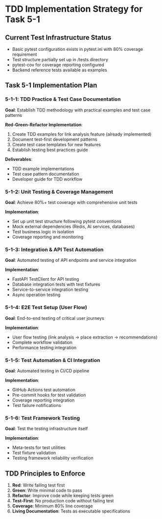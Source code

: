# TDD Implementation Strategy for Task 5-1

## Current Test Infrastructure Status
- Basic pytest configuration exists in pytest.ini with 80% coverage requirement
- Test structure partially set up in /tests directory
- pytest-cov for coverage reporting configured
- Backend reference tests available as examples

## Task 5-1 Implementation Plan

### 5-1-1: TDD Practice & Test Case Documentation
**Goal**: Establish TDD methodology with practical examples and test case patterns

**Red-Green-Refactor Implementation**:
1. Create TDD examples for link analysis feature (already implemented)
2. Document test-first development patterns
3. Create test case templates for new features
4. Establish testing best practices guide

**Deliverables**:
- TDD example implementations
- Test case pattern documentation
- Developer guide for TDD workflow

### 5-1-2: Unit Testing & Coverage Management
**Goal**: Achieve 80%+ test coverage with comprehensive unit tests

**Implementation**:
- Set up unit test structure following pytest conventions
- Mock external dependencies (Redis, AI services, databases)
- Test business logic in isolation
- Coverage reporting and monitoring

### 5-1-3: Integration & API Test Automation
**Goal**: Automated testing of API endpoints and service integration

**Implementation**:
- FastAPI TestClient for API testing
- Database integration tests with test fixtures
- Service-to-service integration testing
- Async operation testing

### 5-1-4: E2E Test Setup (User Flow)
**Goal**: End-to-end testing of critical user journeys

**Implementation**:
- User flow testing (link analysis → place extraction → recommendations)
- Complete workflow validation
- Performance testing integration

### 5-1-5: Test Automation & CI Integration
**Goal**: Automated testing in CI/CD pipeline

**Implementation**:
- GitHub Actions test automation
- Pre-commit hooks for test validation
- Coverage reporting integration
- Test failure notifications

### 5-1-6: Test Framework Testing
**Goal**: Test the testing infrastructure itself

**Implementation**:
- Meta-tests for test utilities
- Test fixture validation
- Testing framework reliability verification

## TDD Principles to Enforce
1. **Red**: Write failing test first
2. **Green**: Write minimal code to pass
3. **Refactor**: Improve code while keeping tests green
4. **Test-First**: No production code without failing test
5. **Coverage**: Minimum 80% line coverage
6. **Living Documentation**: Tests as executable specifications
